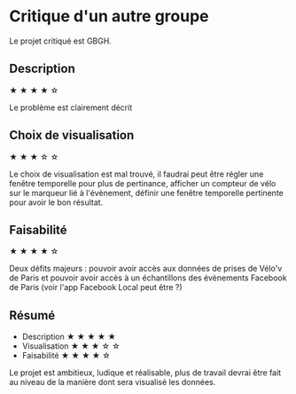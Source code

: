 # Critique d'un autre groupe
Le projet critiqué est GBGH.

## Description
★ ★ ★ ★ ☆

Le problème est clairement décrit

## Choix de visualisation
★ ★ ★ ☆ ☆

Le choix de visualisation est mal trouvé, il faudrai peut être régler une fenêtre temporelle pour plus de pertinance, afficher un compteur de vélo sur le marqueur lié à l'évènement, définir une fenêtre temporelle pertinente pour avoir le bon résultat.

## Faisabilité
★ ★ ★ ★ ☆

Deux défits majeurs : pouvoir avoir accès aux données de prises de Vélo'v de Paris et pouvoir avoir accès à un échantillons des évènements Facebook de Paris (voir l'app Facebook Local peut être ?)

## Résumé
- Description ★ ★ ★ ★ ★
- Visualisation ★ ★ ★ ☆ ☆
- Faisabilité ★ ★ ★ ★ ☆

Le projet est ambitieux, ludique et réalisable, plus de travail devrai être fait au niveau de la manière dont sera visualisé les données.
